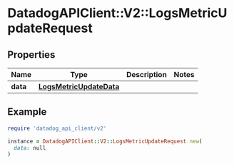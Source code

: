 # DatadogAPIClient::V2::LogsMetricUpdateRequest

## Properties

| Name     | Type                                                | Description | Notes |
| -------- | --------------------------------------------------- | ----------- | ----- |
| **data** | [**LogsMetricUpdateData**](LogsMetricUpdateData.md) |             |       |

## Example

```ruby
require 'datadog_api_client/v2'

instance = DatadogAPIClient::V2::LogsMetricUpdateRequest.new(
  data: null
)
```
